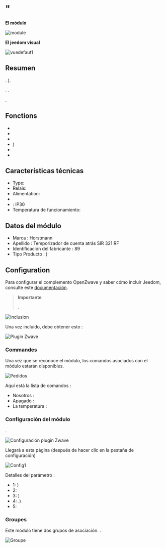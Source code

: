 # "

**El módulo**

![module](images/secure.sir321/module.jpg)

**El jeedom visual**

![vuedefaut1](images/secure.sir321/vuedefaut1.jpg)

## Resumen

. ).

. .

.

## Fonctions

-   
-   
-   
-   )
-   
-   

## Características técnicas

-   Type: 
-   Relais: 
-   Alimentation: 
-   
-    : IP30
-   Temperatura de funcionamiento: 

## Datos del módulo

-   Marca : Horstmann
-   Apellido : Temporizador de cuenta atrás SIR 321 RF
-   Identificación del fabricante : 89
-   Tipo Producto : )

## Configuration

Para configurar el complemento OpenZwave y saber cómo incluir Jeedom, consulte este [documentación](https://doc.jeedom.com/es_ES/plugins/automation%20protocol/openzwave/).
> **Importante**
>
> .

![inclusion](images/secure.sir321/inclusion.jpg)

Una vez incluido, debe obtener esto :

![Plugin Zwave](images/secure.sir321/information.jpg)

### Commandes

Una vez que se reconoce el módulo, los comandos asociados con el módulo estarán disponibles.

![Pedidos](images/secure.sir321/commandes.jpg)

Aquí está la lista de comandos :

-   Nosotros : 
-   Apagado : 
-   La temperatura : 

### Configuración del módulo

.

![Configuración plugin Zwave](images/plugin/bouton_configuration.jpg)

Llegará a esta página (después de hacer clic en la pestaña de configuración)

![Config1](images/secure.sir321/config1.jpg)

Detalles del parámetro :

-   1: )
-   2: 
-   3: )
-   4: .)
-   5: 

### Groupes

Este módulo tiene dos grupos de asociación. .

![Groupe](images/secure.sir321/groupe.jpg)
